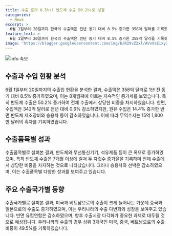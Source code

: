```yaml
---
title: 수출 증가 8.5%↑! 반도체 수출 50.2%↑로 성장
categories:
  - News
excerpt: >
  6월 1일부터 20일까지 한국의 수출액은 전년 동기 대비 8.5% 증가한 358억 달러를 기록했다. 반도체와 무선통신기기 등 품목별로 증가세를 보였고, 미국, 중국, 베트남 등 주요 국가에 대한 수출도 늘어났다. 20일까지의 수입액은 342억 달러로 전년 대비 0.6% 감소했지만, 원유 수입은 늘었다. 결과적으로 무역수지는 15억 1,800만 달러의 흑자를 기록했으며, 이는 6월 초순의 적자에서 큰 폭의 흑자로 돌아선 것이다.
feature_text: >
  6월 1일부터 20일까지 한국의 수출액은 전년 동기 대비 8.5% 증가한 358억 달러를 기록했다. 반도체와 무선통신기기 등 품목별로 증가세를 보였고, 미국, 중국, 베트남 등 주요 국가에 대한 수출도 늘어났다. 20일까지의 수입액은 342억 달러로 전년 대비 0.6% 감소했지만, 원유 수입은 늘었다. 결과적으로 무역수지는 15억 1,800만 달러의 흑자를 기록했으며, 이는 6월 초순의 적자에서 큰 폭의 흑자로 돌아선 것이다.
image: 'https://blogger.googleusercontent.com/img/b/R29vZ2xl/AVvXsEixyZcFfHzMRdzZMjFBmAUKJYCLCGyLL1o632UiGVXcaFdKo_bkvkuCioo0uUKlGfBVcT3P84aROyZIXSBEx3Aw5nCQ3pTgDom1WDC4m8eifvWiAmWEEVb4x6G_l8C0QH225ldMjyaFvpxGEBGNO37VmDTDMHGhJPq73UglMfDca1-0aw/s1600/blogspot.png'
---
```


<p><img src="https://blogger.googleusercontent.com/img/b/R29vZ2xl/AVvXsEixyZcFfHzMRdzZMjFBmAUKJYCLCGyLL1o632UiGVXcaFdKo_bkvkuCioo0uUKlGfBVcT3P84aROyZIXSBEx3Aw5nCQ3pTgDom1WDC4m8eifvWiAmWEEVb4x6G_l8C0QH225ldMjyaFvpxGEBGNO37VmDTDMHGhJPq73UglMfDca1-0aw/s1600/blogspot.png" alt="info 속보" /></p>

<h2 data-ke-size="size26">수출과 수입 현황 분석</h2>

<p data-ke-size="size16">6월 1일부터 20일까지의 수출입 현황을 분석한 결과, 수출액은 358억 달러로 1년 전 동기 대비 8.5% 증가하였으며, 이는 8개월째에 이르는 지속적인 증가세를 보였습니다. 특히 반도체 수출은 50.2% 증가하여 전체 수출에서 상당한 비중을 차지하였습니다. 한편, 수입액은 342억 달러로 전년 대비 0.6% 감소하였지만, 원유 수입은 14.4% 증가한 반면 반도체 제조장비와 승용차 등이 감소하였습니다. 이에 따라 무역수지는 15억 1,800만 달러의 흑자를 기록하였습니다.</p>

<h2 data-ke-size="size26">수출품목별 성과</h2>

<p data-ke-size="size16">수출품목별로 살펴본 결과, 반도체와 무선통신기기, 석유제품 등이 큰 폭으로 증가하였으며, 특히 반도체 수출은 7개월 이상에 걸쳐 두 자릿수 증가율을 기록하며 전체 수출에서 상당한 비중을 차지하는 것으로 나타났습니다. 그러나 승용차와 선박은 감소하였으며, 이는 수출품목별 다양한 성과를 보여주고 있습니다.</p>

<h2 data-ke-size="size26">주요 수출국가별 동향</h2>

<p data-ke-size="size16">수출국가별로 살펴본 결과, 미국과 베트남으로의 수출이 크게 늘어나는 가운데 중국과 일본으로의 수출도 증가하였으며, 이는 우리나라의 수출 다변화와 성장을 보여주고 있습니다. 반면 유럽연합은 감소하였으며, 향후 수출시장 다각화가 중요한 과제로 대두될 것으로 예상됩니다. 우리나라의 수출의 경우 상위 3개국인 미국, 중국, 베트남으로의 수출 비중이 49.5%를 기록하였습니다.</p>


